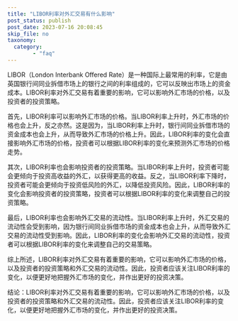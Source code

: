 ```yaml
---
title: "LIBOR利率对外汇交易有什么影响"
post_status: publish
post_date: 2023-07-16 20:08:45
skip_file: no
taxonomy:
  category:
        - "faq"
---
```


LIBOR（London Interbank Offered Rate）是一种国际上最常用的利率，它是由英国银行间同业拆借市场上的银行之间的利率组成的，它可以反映出市场上的资金成本。LIBOR利率对外汇交易有着重要的影响，它可以影响外汇市场的价格，以及投资者的投资策略。

首先，LIBOR利率可以影响外汇市场的价格。当LIBOR利率上升时，外汇市场的价格也会上升，反之亦然。这是因为，当LIBOR利率上升时，银行间同业拆借市场的资金成本也会上升，从而导致外汇市场的价格上升。因此，LIBOR利率的变化会直接影响外汇市场的价格，投资者可以根据LIBOR利率的变化来预测外汇市场的价格走势。

其次，LIBOR利率也会影响投资者的投资策略。当LIBOR利率上升时，投资者可能会更倾向于投资高收益的外汇，以获得更高的收益。反之，当LIBOR利率下降时，投资者可能会更倾向于投资低风险的外汇，以降低投资风险。因此，LIBOR利率的变化会影响投资者的投资策略，投资者可以根据LIBOR利率的变化来调整自己的投资策略。

最后，LIBOR利率也会影响外汇交易的流动性。当LIBOR利率上升时，外汇交易的流动性会受到影响，因为银行间同业拆借市场的资金成本也会上升，从而导致外汇交易的流动性受到影响。因此，LIBOR利率的变化会影响外汇交易的流动性，投资者可以根据LIBOR利率的变化来调整自己的交易策略。

综上所述，LIBOR利率对外汇交易有着重要的影响，它可以影响外汇市场的价格，以及投资者的投资策略和外汇交易的流动性。因此，投资者应该关注LIBOR利率的变化，以便更好地把握外汇市场的变化，并作出更好的投资决策。

结论：LIBOR利率对外汇交易有着重要的影响，它可以影响外汇市场的价格，以及投资者的投资策略和外汇交易的流动性。因此，投资者应该关注LIBOR利率的变化，以便更好地把握外汇市场的变化，并作出更好的投资决策。
